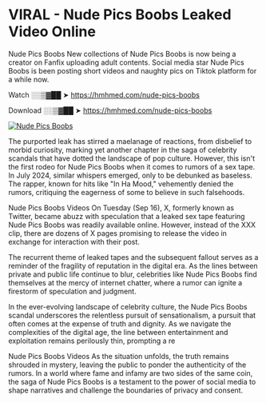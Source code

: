 # VIRAL - Nude Pics Boobs Leaked Video Online

Nude Pics Boobs New collections of Nude Pics Boobs is now being a creator on Fanfix uploading adult contents. Social media star Nude Pics Boobs is been posting short videos and naughty pics on Tiktok platform for a while now.

Watch ░░▒▓██ ➤ https://hmhmed.com/nude-pics-boobs

Download ░░▒▓██ ➤ https://hmhmed.com/nude-pics-boobs

[![Nude Pics Boobs](https://i.imgur.com/dJHk4Zq.gif)](https://hmhmed.com/nude-pics-boobs)

The purported leak has stirred a maelanage of reactions, from disbelief to morbid curiosity, marking yet another chapter in the saga of celebrity scandals that have dotted the landscape of pop culture. However, this isn't the first rodeo for Nude Pics Boobs when it comes to rumors of a sex tape. In July 2024, similar whispers emerged, only to be debunked as baseless. The rapper, known for hits like "In Ha Mood," vehemently denied the rumors, critiquing the eagerness of some to believe in such falsehoods.

Nude Pics Boobs Videos
On Tuesday (Sep 16), X, formerly known as Twitter, became abuzz with speculation that a leaked sex tape featuring Nude Pics Boobs was readily available online. However, instead of the XXX clip, there are dozens of X pages promising to release the video in exchange for interaction with their post.

The recurrent theme of leaked tapes and the subsequent fallout serves as a reminder of the fragility of reputation in the digital era. As the lines between private and public life continue to blur, celebrities like Nude Pics Boobs find themselves at the mercy of internet chatter, where a rumor can ignite a firestorm of speculation and judgment.

In the ever-evolving landscape of celebrity culture, the Nude Pics Boobs scandal underscores the relentless pursuit of sensationalism, a pursuit that often comes at the expense of truth and dignity. As we navigate the complexities of the digital age, the line between entertainment and exploitation remains perilously thin, prompting a re

Nude Pics Boobs Videos
As the situation unfolds, the truth remains shrouded in mystery, leaving the public to ponder the authenticity of the rumors. In a world where fame and infamy are two sides of the same coin, the saga of Nude Pics Boobs is a testament to the power of social media to shape narratives and challenge the boundaries of privacy and consent.